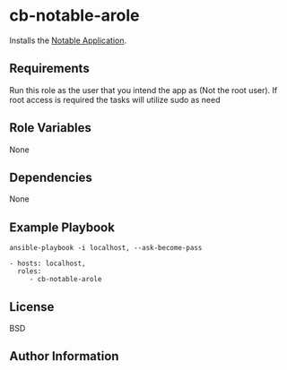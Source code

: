 cb-notable-arole
=========

Installs the [Notable Application](https://notable.app/).

Requirements
------------

Run this role as the user that you intend the app as (Not the root user).  If root access is required the tasks will utilize sudo as need

Role Variables
--------------

None

Dependencies
------------

None

Example Playbook
----------------

    ansible-playbook -i localhost, --ask-become-pass

    - hosts: localhost,
      roles:
         - cb-notable-arole

License
-------

BSD

Author Information
------------------

